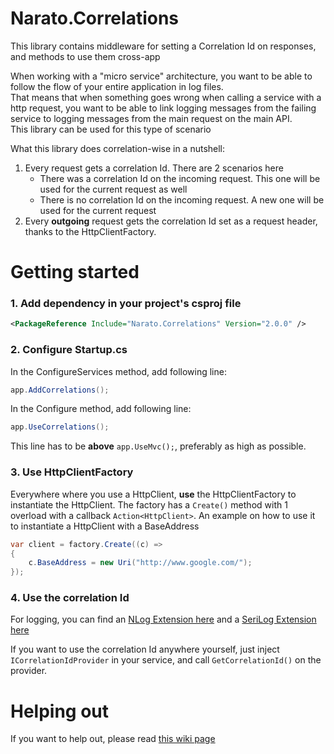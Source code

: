 # Narato.Correlations
This library contains middleware for setting a Correlation Id on responses, and methods to use them cross-app

When working with a "micro service" architecture, you want to be able to follow the flow of your entire application in log files.  
That means that when something goes wrong when calling a service with a http request, you want to be able to link logging messages from the failing service 
to logging messages from the main request on the main API.  
This library can be used for this type of scenario

What this library does correlation-wise in a nutshell:
1) Every request gets a correlation Id. There are 2 scenarios here
    * There was a correlation Id on the incoming request. This one will be used for the current request as well
    * There is no correlation Id on the incoming request. A new one will be used for the current request
2) Every **outgoing** request gets the correlation Id set as a request header, thanks to the HttpClientFactory.

Getting started
==========
### 1. Add dependency in your project's csproj file

```xml
<PackageReference Include="Narato.Correlations" Version="2.0.0" />
```

### 2. Configure Startup.cs
In the ConfigureServices method, add following line:
```C#
app.AddCorrelations();
```

In the Configure method, add following line:
```C#
app.UseCorrelations();
```
This line has to be **above** `app.UseMvc();`, preferably as high as possible.

### 3. Use HttpClientFactory
Everywhere where you use a HttpClient, **use** the HttpClientFactory to instantiate the HttpClient.
The factory has a `Create()` method with 1 overload with a callback `Action<HttpClient>`.
An example on how to use it to instantiate a HttpClient with a BaseAddress
```C#
var client = factory.Create((c) =>
{
    c.BaseAddress = new Uri("http://www.google.com/");
});
```

### 4. Use the correlation Id
For logging, you can find an [NLog Extension here](https://github.com/Narato/Narato.Correlations.NlogExtensions) and a [SeriLog Extension here](https://github.com/Narato/Narato.Correlations.SerilogMiddleware)

If you want to use the correlation Id anywhere yourself, just inject `ICorrelationIdProvider` in your service, and call `GetCorrelationId()` on the provider.

# Helping out

If you want to help out, please read [this wiki page](https://github.com/Narato/Narato.Correlations/wiki/Helping-out)